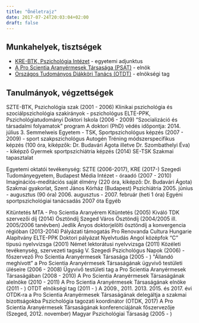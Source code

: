 ```yaml
---
title: "Önéletrajz"
date: 2017-07-24T20:03:04+02:00
draft: false
---
```


## Munkahelyek, tisztségek

- [KRE-BTK, Pszichológia Intézet](http://www.kre.hu/btk/index.php/2015-10-20-11-09-16/2015-10-20-11-15-36/pszichologiai-intezet.html) - egyetemi adjunktus 
- [A Pro Scientia Aranyérmesek Társasága (PSAT)](www.psat.hu) - elnök
- [Országos Tudományos Diákköri Tanács (OTDT)](www.otdt.hu) - elnökségi tag

## Tanulmányok, végzettségek

SZTE-BTK, Pszichológia szak (2001 - 2006)
Klinikai pszichológia és szociálpszichológia szakirányok - pszichológus
ELTE-PPK, Pszichológiatudományi Doktori Iskola (2006 - 2009)
“Szocializáció és társadalmi folyamatok” program 
A doktori (PhD) védés időpontja: 2014. július 3.
Semmelweis Egyetem - TSK, Sportpszichológus képzés (2007 - 2009) - sport szakpszichológus
Autogén Tréning módszerspecifikus képzés (100 óra, kiképzők: Dr. Budavári Ágota illetve Dr. Szombathelyi Éva) - kiképző
Gyermek sportpszichiátria képzés (2014) SE-TSK
Szakmai tapasztalat

Egyetemi oktatói tevékenység: SZTE (2006-2017), KRE (2017-)
Szegedi Tudományegyetem, Budapest Média Intézet - óraadó (2007 - 2010)
Imaginációs-meditációs saját élmény (220 óra, kiképző: Dr. Budavári Ágota)
Szakmai gyakorlat, Szent János Kórház (Budapest) Pszichiátria
2005. június - augusztus (90 óra)
2006. augusztus - 2007. február (heti 1 óra)
Egyéni sportpszichológiai tanácsadás 2007 óta
Egyéb

Kitüntetés
MTA - Pro Scientia Aranyérem Kitüntetés (2005)
Kiváló TDK szervezői díj (2014)
Ösztöndíj
Szeged Város Ösztöndíj (2004/2005 ill. 2005/2006 tanévben)
Jedlik Ányos doktorjelölti ösztöndíj a konvergencia régióban (2013-2014)
Pályázati támogatás
Pro Renovanda Cultura Hungarie Alapítvány
ELTE-PPK Doktori pályázat
Nyelvtudás
Angol középfok “C” típusú nyelvvizsga (2001)
Német lektorátusi nyelvvizsga (2011)
Közéleti tevékenység, szervezeti tagság
V. Szegedi Pszichológus Napok (2006) - főszervező
Pro Scientia Aranyérmesek Társasága (2005 - )
"Állandó meghívott” a Pro Scientia Aranyérmesek Társaságának ügyvivő testületi üléseire (2006 - 2008)
Ügyvivő testületi tag a Pro Scientia Aranyérmesek Társaságában (2008 - 2010)
A Pro Scientia Aranyérmesek Társaságának alelnöke (2010 - 2011)
A Pro Scientia Aranyérmesek Társaságának elnöke (2011 - )
OTDT elnökségi tag (2011 - )
A 2009., 2011. 2013. 2015. és 2017. évi OTDK-ra a Pro Scientia Aranyérmesek Társaságának delegáltja a szakmai bizottságokba
Pszichológia tagozati koordinátor (OTDK, 2017)
A Pro Scientia Aranyérmesek Társaságának konferenciájának főszervezője (Szeged, 2012. november)
Magyar Pszichológiai Társaság (2005 - )